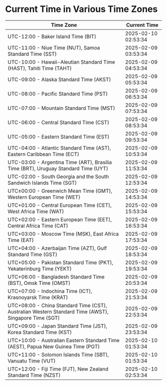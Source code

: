 # Current Time in Various Time Zones

| Time Zone | Current Time |
|-----------|--------------|
| UTC-12:00 - Baker Island Time (BIT) | 2025-02-10 02:53:34 |
| UTC-11:00 - Niue Time (NUT), Samoa Standard Time (SST) | 2025-02-09 03:53:34 |
| UTC-10:00 - Hawaii-Aleutian Standard Time (HAST), Tahiti Time (TAHT) | 2025-02-09 04:53:34 |
| UTC-09:00 - Alaska Standard Time (AKST) | 2025-02-09 05:53:34 |
| UTC-08:00 - Pacific Standard Time (PST) | 2025-02-09 06:53:34 |
| UTC-07:00 - Mountain Standard Time (MST) | 2025-02-09 07:53:34 |
| UTC-06:00 - Central Standard Time (CST) | 2025-02-09 08:53:34 |
| UTC-05:00 - Eastern Standard Time (EST) | 2025-02-09 09:53:34 |
| UTC-04:00 - Atlantic Standard Time (AST), Eastern Caribbean Time (ECT) | 2025-02-09 10:53:34 |
| UTC-03:00 - Argentina Time (ART), Brasília Time (BRT), Uruguay Standard Time (UYT) | 2025-02-09 11:53:34 |
| UTC-02:00 - South Georgia and the South Sandwich Islands Time (SGT) | 2025-02-09 12:53:34 |
| UTC±00:00 - Greenwich Mean Time (GMT), Western European Time (WET) | 2025-02-09 14:53:34 |
| UTC+01:00 - Central European Time (CET), West Africa Time (WAT) | 2025-02-09 15:53:34 |
| UTC+02:00 - Eastern European Time (EET), Central Africa Time (CAT) | 2025-02-09 16:53:34 |
| UTC+03:00 - Moscow Time (MSK), East Africa Time (EAT) | 2025-02-09 17:53:34 |
| UTC+04:00 - Azerbaijan Time (AZT), Gulf Standard Time (GST) | 2025-02-09 18:53:34 |
| UTC+05:00 - Pakistan Standard Time (PKT), Yekaterinburg Time (YEKT) | 2025-02-09 19:53:34 |
| UTC+06:00 - Bangladesh Standard Time (BST), Omsk Time (OMST) | 2025-02-09 20:53:34 |
| UTC+07:00 - Indochina Time (ICT), Krasnoyarsk Time (KRAT) | 2025-02-09 21:53:34 |
| UTC+08:00 - China Standard Time (CST), Australian Western Standard Time (AWST), Singapore Time (SGT) | 2025-02-09 22:53:34 |
| UTC+09:00 - Japan Standard Time (JST), Korea Standard Time (KST) | 2025-02-09 23:53:34 |
| UTC+10:00 - Australian Eastern Standard Time (AEST), Papua New Guinea Time (PGT) | 2025-02-10 01:53:34 |
| UTC+11:00 - Solomon Islands Time (SBT), Vanuatu Time (VUT) | 2025-02-10 01:53:34 |
| UTC+12:00 - Fiji Time (FJT), New Zealand Standard Time (NZST) | 2025-02-10 02:53:34 |
